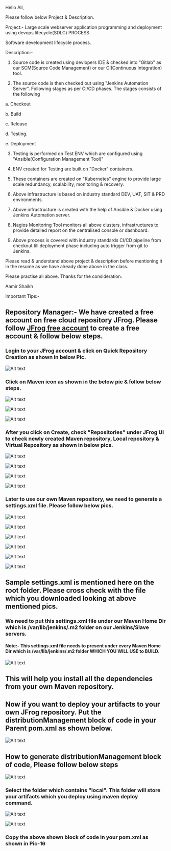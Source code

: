 Hello All,

Please follow below Project & Description.

Project:- Large scale webserver application programming and deployment using devops lifecycle(SDLC) PROCESS.

Software development lifecycle process.

Description:- 

1. Source code is created using devlopers IDE & checked into "Gitlab" as our SCM(Source Code Management) or our CI(Continuous Integration) tool.

2. The source code is then checked out using "Jenkins Automation Server". Following stages as per CI/CD phases. The stages consists of the following

a. Checkout

b. Build

c. Release

d. Testing. 

e. Deployment

3. Testing is performed on Test ENV which are configured using "Ansible(Configuration Management Tool)"

4. ENV created for Testing are built on "Docker" containers.

5. These containers are created on "Kubernetes" engine to provide large scale redundancy, scalability, monitoring & recovery.
 
6. Above infrastructure is based on industry standard DEV, UAT, SIT & PRD environments. 

7. Above infrastructure is created with the help of Ansible & Docker using Jenkins Automation server.
 
8. Nagios Monitoring Tool monitors all above clusters, infrastructures to provide detailed report on the centralised console or dashboard.

9. Above process is covered with industry standards CI/CD pipeline from checkout till deployment phase including auto trigger from git to Jenkins.

Please read & understand above project & description before mentioning it in the resume as we have already done above in the class.

Please practise all above. Thanks for the consideration.

Aamir Shaikh

Important Tips:-

## Repository Manager:- We have created a free account on free cloud repository JFrog. Please follow [JFrog free account](https://jfrog.com/artifactory/?utm_source=google&utm_medium=cpc&utm_campaign=Search|DSK|BrandAwareness|SearchPartners|India|202202&utm_term=artifactory%20cloud&utm_network=g&cq_plac=&cq_plt=gp&utm_content=u-bin&gclid=Cj0KCQiA45qdBhD-ARIsAOHbVdF07-xaEx-4FOrNBnxgKaibByJhrQ8i8e8va_DBNtGMr06VK8nqUXYaAjKlEALw_wcB) to create a free account & follow below steps.

### Login to your JFrog account & click on Quick Repository Creation as shown in below Pic.

![Alt text](jfrog/pic-1.jpg?raw=true "pic-1")

### Click on Maven icon as shown in the below pic & follow below steps.

![Alt text](jfrog/pic-2.jpg?raw=true "pic-2")

![Alt text](jfrog/pic-3.jpg?raw=true "pic-3")

![Alt text](jfrog/pic-4.jpg?raw=true "pic-4")

### After you click on Create, check "Repositories" under JFrog UI to check newly created Maven repository, Local repository & Virtual Repository as shown in below pics. 

![Alt text](jfrog/pic-5.jpg?raw=true "pic-5")

![Alt text](jfrog/pic-6.jpg?raw=true "pic-6")

![Alt text](jfrog/pic-7.jpg?raw=true "pic-7")

![Alt text](jfrog/pic-8.jpg?raw=true "pic-8")

### Later to use our own Maven repository, we need to generate a settings.xml file. Please follow below pics. 

![Alt text](jfrog/pic-9.jpg?raw=true "pic-9")

![Alt text](jfrog/pic-10.jpg?raw=true "pic-10")

![Alt text](jfrog/pic-11.jpg?raw=true "pic-11")

![Alt text](jfrog/pic-12.jpg?raw=true "pic-12")

![Alt text](jfrog/pic-13.jpg?raw=true "pic-13")

![Alt text](jfrog/pic-14.jpg?raw=true "pic-14")
    
## Sample settings.xml is mentioned here on the root folder. Please cross check with the file which you downloaded looking at above mentioned pics.

### We need to put this settings.xml file under our Maven Home Dir which is /var/lib/jenkins/.m2 folder on our Jenkins/Slave servers. 
#### Note:- This settings.xml file needs to present under every Maven Home Dir which is /var/lib/jenkins/.m2 folder WHICH YOU WILL USE to BUILD.

![Alt text](jfrog/pic-15.jpg?raw=true "pic-15")

## This will help you install all the dependencies from your own Maven repository.

## Now if you want to deploy your artifacts to your own JFrog repository. Put the distributionManagement block of code in your Parent pom.xml as shown below.

![Alt text](jfrog/pic-16.jpg?raw=true "pic-16")

## How to generate distributionManagement block of code, Please follow below steps

![Alt text](jfrog/pic-17.jpg?raw=true "pic-17")

### Select the folder which contains "local". This folder will store your artifacts which you deploy using maven deploy command. 

![Alt text](jfrog/pic-18.jpg?raw=true "pic-18")

![Alt text](jfrog/pic-19.jpg?raw=true "pic-19")

### Copy the above shown block of code in your pom.xml as shown in Pic-16




